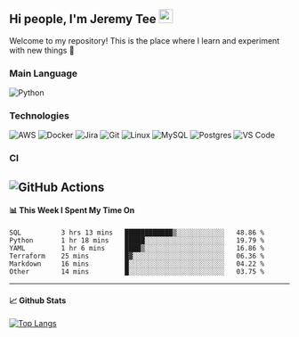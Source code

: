 ## Hi people, I'm Jeremy Tee <img src="https://media.giphy.com/media/hvRJCLFzcasrR4ia7z/giphy.gif" width="25px">

Welcome to my repository! This is the place where I learn and experiment with new things :rofl:

### Main Language
![Python](https://img.shields.io/badge/-Python-fff?&logo=python)

### Technologies

![AWS](https://img.shields.io/badge/-AWS-fff?&logo=Amazon-AWS&logoColor=232F3E)
![Docker](https://img.shields.io/badge/-Docker-fff?&logo=Docker)
![Jira](https://img.shields.io/badge/-Jira-fff?&logo=jira-software&logoColor=0052CC)
![Git](http://img.shields.io/badge/-Git-eee?style=flat-square&logo=git&logoColor=F05032)
![Linux](https://img.shields.io/badge/-Linux-fff?&logo=linux&logoColor=000)
![MySQL](https://img.shields.io/badge/mysql-fff.svg?logo=mysql&logoColor=000")
![Postgres](https://img.shields.io/badge/postgres-fff.svg?logo=postgresql&logoColor=white")
![VS Code](http://img.shields.io/badge/-VS%20Code-eee?style=flat-square&logo=visual-studio-code&logoColor=007ACC)

### CI
![GitHub Actions](https://img.shields.io/badge/githubactions-fff.svg?logo=githubactions&logoColor=white")
---

#### 📊 **This Week I Spent My Time On**
<!--START_SECTION:waka-->

```text
SQL          3 hrs 13 mins   ████████████▒░░░░░░░░░░░░   48.86 %
Python       1 hr 18 mins    █████░░░░░░░░░░░░░░░░░░░░   19.79 %
YAML         1 hr 6 mins     ████▒░░░░░░░░░░░░░░░░░░░░   16.86 %
Terraform    25 mins         █▓░░░░░░░░░░░░░░░░░░░░░░░   06.36 %
Markdown     16 mins         █░░░░░░░░░░░░░░░░░░░░░░░░   04.22 %
Other        14 mins         █░░░░░░░░░░░░░░░░░░░░░░░░   03.75 %
```

<!--END_SECTION:waka-->


---

#### 📈 **Github Stats**
[![Top Langs](https://github-readme-stats.vercel.app/api?username=jeremytee97&show_icons=true&count_private=true&hide_title=true&include_all_commits=true)](https://github.com/jeremytee97)
